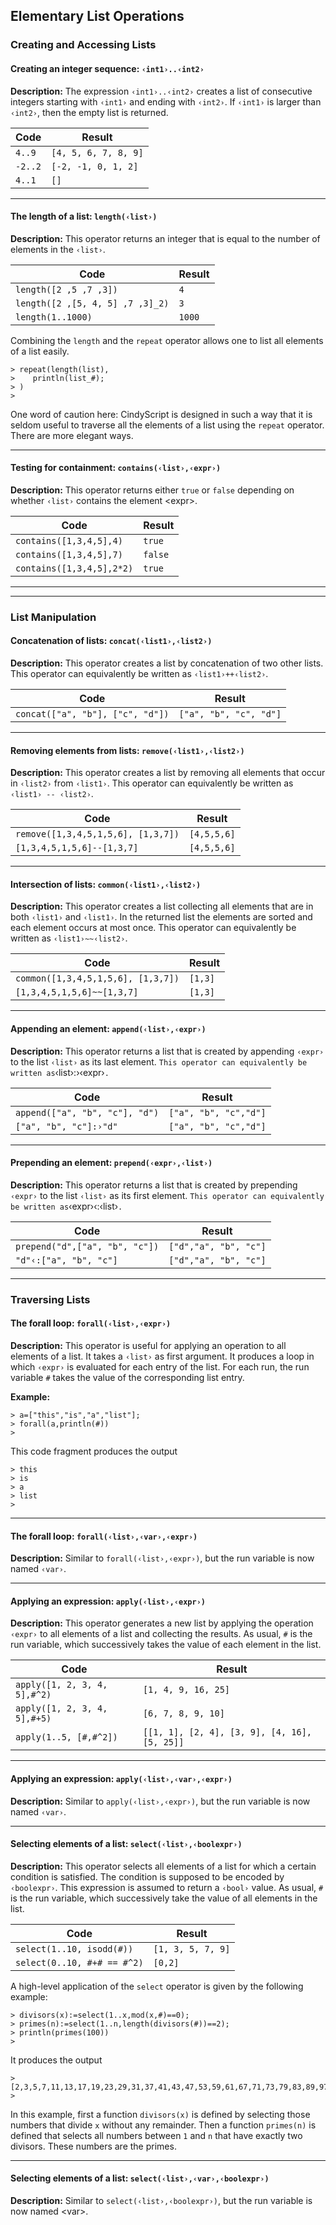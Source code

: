 ##  Elementary List Operations

###  Creating and Accessing Lists

#### Creating an integer sequence: `‹int1›..‹int2›`

**Description:**
The expression `‹int1›..‹int2›` creates a list of consecutive integers starting with `‹int1›` and ending with `‹int2›`.
If `‹int1›` is larger than `‹int2›`, then the empty list is returned.

| Code    | Result               |
| ------- | -------------------- |
| `4..9`  | `[4, 5, 6, 7, 8, 9]` |
| `-2..2` | `[-2, -1, 0, 1, 2]`  |
| `4..1`  | `[]`                 |

------

#### The length of a list: `length(‹list›)`

**Description:**
This operator returns an integer that is equal to the number of elements in the `‹list›`.

| Code                             | Result |
| -------------------------------- | ------ |
| `length([2 ,5 ,7 ,3])`           | `4`    |
| `length([2 ,[5, 4, 5] ,7 ,3]_2)` | `3`    |
| `length(1..1000)`                | `1000` |

Combining the `length` and the `repeat` operator allows one to list all elements of a list easily.

    > repeat(length(list),
    >    println(list_#);
    > )
    >

One word of caution here: CindyScript is designed in such a way that it is seldom useful to traverse all the elements of a list using the `repeat` operator.
There are more elegant ways.

------

#### Testing for containment: `contains(‹list›,‹expr›)`

**Description:**
This operator returns either `true` or `false` depending on whether `‹list›` contains the element &lt;expr&gt;.

| Code                      | Result  |
| ------------------------- | ------- |
| `contains([1,3,4,5],4)`   | `true`  |
| `contains([1,3,4,5],7)`   | `false` |
| `contains([1,3,4,5],2*2)` | `true`  |

------

------

###  List Manipulation

#### Concatenation of lists: `concat(‹list1›,‹list2›)`

**Description:**
This operator creates a list by concatenation of two other lists.
This operator can equivalently be written as `‹list1›++‹list2›`.

| Code                             | Result                 |
| -------------------------------- | ---------------------- |
| `concat(["a", "b"], ["c", "d"])` | `["a", "b", "c", "d"]` |

------

#### Removing elements from lists: `remove(‹list1›,‹list2›)`

**Description:**
This operator creates a list by removing all elements that occur in `‹list2›` from `‹list1›`.
This operator can equivalently be written as `‹list1› -- ‹list2›`.

| Code                               | Result      |
| ---------------------------------- | ----------- |
| `remove([1,3,4,5,1,5,6], [1,3,7])` | `[4,5,5,6]` |
| `[1,3,4,5,1,5,6]--[1,3,7]`         | `[4,5,5,6]` |

------

#### Intersection of lists: `common(‹list1›,‹list2›)`

**Description:**
This operator creates a list collecting all elements that are in both `‹list1›` and `‹list1›`.
In the returned list the elements are sorted and each element occurs at most once.
This operator can equivalently be written as `‹list1›~~‹list2›`.

| Code                               | Result  |
| ---------------------------------- | ------- |
| `common([1,3,4,5,1,5,6], [1,3,7])` | `[1,3]` |
| `[1,3,4,5,1,5,6]~~[1,3,7]`         | `[1,3]` |

------

#### Appending an element: `append(‹list›,‹expr›)`

**Description:**
This operator returns a list that is created by appending `‹expr›` to the list `‹list›` as its last element.
` This operator can equivalently be written as `‹list›:›‹expr›`.`

| Code                           | Result                |
| ------------------------------ | --------------------- |
| `append(["a", "b", "c"], "d")` | `["a", "b", "c","d"]` |
| `["a", "b", "c"]:›"d"`         | `["a", "b", "c","d"]` |

------

#### Prepending an element: `prepend(‹expr›,‹list›)`

**Description:**
This operator returns a list that is created by prepending `‹expr›` to the list `‹list›` as its first element.
` This operator can equivalently be written as `‹expr›‹:‹list›`.`

| Code                           | Result                |
| ------------------------------ | --------------------- |
| `prepend("d",["a", "b", "c"])` | `["d","a", "b", "c"]` |
| `"d"‹:["a", "b", "c"]`         | `["d","a", "b", "c"]` |

------

###  Traversing Lists

#### The forall loop: `forall(‹list›,‹expr›)`

**Description:**
This operator is useful for applying an operation to all elements of a list.
It takes a `‹list›` as first argument.
It produces a loop in which `‹expr›` is evaluated for each entry of the list.
For each run, the run variable `#` takes the value of the corresponding list entry.

**Example:**

    > a=["this","is","a","list"];
    > forall(a,println(#))
    >

This code fragment produces the output

    > this
    > is
    > a
    > list
    >

------

#### The forall loop: `forall(‹list›,‹var›,‹expr›)`

**Description:**
Similar to `forall(‹list›,‹expr›)`, but the run variable is now named `‹var›`.

------

#### Applying an expression: `apply(‹list›,‹expr›)`

**Description:**
This operator generates a new list by applying the operation `‹expr›` to all elements of a list and collecting the results.
As usual, `#` is the run variable, which successively takes the value of each element in the list.

| Code                         | Result                                       |
| ---------------------------- | -------------------------------------------- |
| `apply([1, 2, 3, 4, 5],#^2)` | `[1, 4, 9, 16, 25]`                          |
| `apply([1, 2, 3, 4, 5],#+5)` | `[6, 7, 8, 9, 10]`                           |
| `apply(1..5, [#,#^2])`       | `[[1, 1], [2, 4], [3, 9], [4, 16], [5, 25]]` |

------

#### Applying an expression: `apply(‹list›,‹var›,‹expr›)`

**Description:**
Similar to `apply(‹list›,‹expr›)`, but the run variable is now named `‹var›`.

------

#### Selecting elements of a list: `select(‹list›,‹boolexpr›)`

**Description:**
This operator selects all elements of a list for which a certain condition is satisfied.
The condition is supposed to be encoded by `‹boolexpr›`.
This expression is assumed to return a `‹bool›` value.
As usual, `#` is the run variable, which successively take the value of all elements in the list.

| Code                        | Result            |
| --------------------------- | ----------------- |
| `select(1..10, isodd(#))`   | `[1, 3, 5, 7, 9]` |
| `select(0..10, #+# == #^2)` | `[0,2]`           |

A high-level application of the `select` operator is given by the following example:

    > divisors(x):=select(1..x,mod(x,#)==0);
    > primes(n):=select(1..n,length(divisors(#))==2);
    > println(primes(100))
    >

It produces the output

    > [2,3,5,7,11,13,17,19,23,29,31,37,41,43,47,53,59,61,67,71,73,79,83,89,97]
    >

In this example, first a function `divisors(x)` is defined by selecting those numbers that divide `x` without any remainder.
Then a function `primes(n)` is defined that selects all numbers between `1` and `n` that have exactly two divisors.
These numbers are the primes.

------

#### Selecting elements of a list: `select(‹list›,‹var›,‹boolexpr›)`

**Description:**
Similar to `select(‹list›,‹boolexpr›)`, but the run variable is now named &lt;var&gt;.
